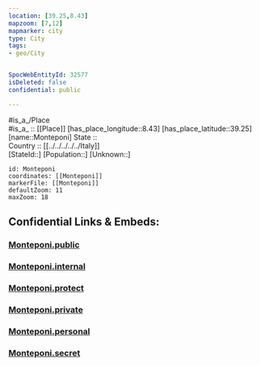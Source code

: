 ```yaml
---
location: [39.25,8.43] 
mapzoom: [7,12] 
mapmarker: city 
type: City
tags:
- geo/City


SpocWebEntityId: 32577
isDeleted: false
confidential: public

---
```

#is_a_/Place  
#is_a_ :: [[Place]] 
[has_place_longitude::8.43] 
[has_place_latitude::39.25] 
[name::Monteponi] 
State ::  
Country :: [[../../../../../Italy]]  
[StateId::] 
[Population::] 
[Unknown::] 


```leaflet
id: Monteponi
coordinates: [[Monteponi]] 
markerFile: [[Monteponi]] 
defaultZoom: 11 
maxZoom: 18
```


## Confidential Links & Embeds: 

### [Monteponi.public](/_public/\Earth\Continent\Europe\Europe~South\Italy\regions~Italy\Sardinia\Carbonia-Iglesias\CityMonteponi.public.md) 

### [Monteponi.internal](/_internal/\Earth\Continent\Europe\Europe~South\Italy\regions~Italy\Sardinia\Carbonia-Iglesias\CityMonteponi.internal.md) 

### [Monteponi.protect](/_protect/\Earth\Continent\Europe\Europe~South\Italy\regions~Italy\Sardinia\Carbonia-Iglesias\CityMonteponi.protect.md) 

### [Monteponi.private](/_private/\Earth\Continent\Europe\Europe~South\Italy\regions~Italy\Sardinia\Carbonia-Iglesias\CityMonteponi.private.md) 

### [Monteponi.personal](/_personal/\Earth\Continent\Europe\Europe~South\Italy\regions~Italy\Sardinia\Carbonia-Iglesias\CityMonteponi.personal.md) 

### [Monteponi.secret](/_secret/\Earth\Continent\Europe\Europe~South\Italy\regions~Italy\Sardinia\Carbonia-Iglesias\CityMonteponi.secret.md)


